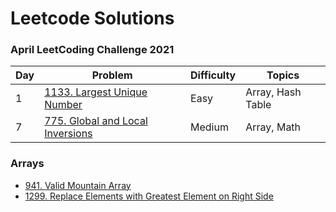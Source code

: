 # Leetcode Solutions

### April LeetCoding Challenge 2021

| Day | Problem      | Difficulty | Topics  |
|-----| ----------- | ----------- | --------|
|1    | [1133. Largest Unique Number](largest-unique-number/README.md)      | Easy      | Array, Hash Table 
|7    | [775. Global and Local Inversions](global-and-local-inversions/README.md)      | Medium      | Array, Math |



### Arrays

* [941. Valid Mountain Array](valid-mountain-array/README.md)
* [1299. Replace Elements with Greatest Element on Right Side](replace-elements-with-greatest-element-on-right-side/README.md)
